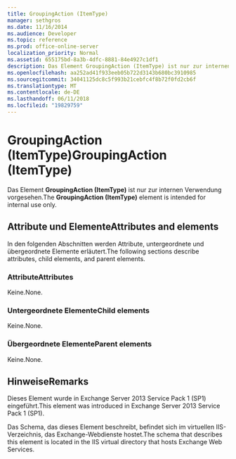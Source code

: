```yaml
---
title: GroupingAction (ItemType)
manager: sethgros
ms.date: 11/16/2014
ms.audience: Developer
ms.topic: reference
ms.prod: office-online-server
localization_priority: Normal
ms.assetid: 655175bd-8a3b-4dfc-8881-84e4927c1df1
description: Das Element GroupingAction (ItemType) ist nur zur internen Verwendung vorgesehen.
ms.openlocfilehash: aa252ad41f933eeb05b722d3143b680bc3910985
ms.sourcegitcommit: 34041125dc8c5f993b21cebfc4f8b72f0fd2cb6f
ms.translationtype: MT
ms.contentlocale: de-DE
ms.lasthandoff: 06/11/2018
ms.locfileid: "19829759"
---
```

# <a name="groupingaction-itemtype"></a><span data-ttu-id="8f83f-103">GroupingAction (ItemType)</span><span class="sxs-lookup"><span data-stu-id="8f83f-103">GroupingAction (ItemType)</span></span>

<span data-ttu-id="8f83f-104">Das Element **GroupingAction (ItemType)** ist nur zur internen Verwendung vorgesehen.</span><span class="sxs-lookup"><span data-stu-id="8f83f-104">The **GroupingAction (ItemType)** element is intended for internal use only.</span></span> 

## <a name="attributes-and-elements"></a><span data-ttu-id="8f83f-105">Attribute und Elemente</span><span class="sxs-lookup"><span data-stu-id="8f83f-105">Attributes and elements</span></span>

<span data-ttu-id="8f83f-106">In den folgenden Abschnitten werden Attribute, untergeordnete und übergeordnete Elemente erläutert.</span><span class="sxs-lookup"><span data-stu-id="8f83f-106">The following sections describe attributes, child elements, and parent elements.</span></span>
  
### <a name="attributes"></a><span data-ttu-id="8f83f-107">Attribute</span><span class="sxs-lookup"><span data-stu-id="8f83f-107">Attributes</span></span>

<span data-ttu-id="8f83f-108">Keine.</span><span class="sxs-lookup"><span data-stu-id="8f83f-108">None.</span></span>
  
### <a name="child-elements"></a><span data-ttu-id="8f83f-109">Untergeordnete Elemente</span><span class="sxs-lookup"><span data-stu-id="8f83f-109">Child elements</span></span>

<span data-ttu-id="8f83f-110">Keine.</span><span class="sxs-lookup"><span data-stu-id="8f83f-110">None.</span></span>
  
### <a name="parent-elements"></a><span data-ttu-id="8f83f-111">Übergeordnete Elemente</span><span class="sxs-lookup"><span data-stu-id="8f83f-111">Parent elements</span></span>

<span data-ttu-id="8f83f-112">Keine.</span><span class="sxs-lookup"><span data-stu-id="8f83f-112">None.</span></span>
  
## <a name="remarks"></a><span data-ttu-id="8f83f-113">Hinweise</span><span class="sxs-lookup"><span data-stu-id="8f83f-113">Remarks</span></span>

<span data-ttu-id="8f83f-114">Dieses Element wurde in Exchange Server 2013 Service Pack 1 (SP1) eingeführt.</span><span class="sxs-lookup"><span data-stu-id="8f83f-114">This element was introduced in Exchange Server 2013 Service Pack 1 (SP1).</span></span>
  
<span data-ttu-id="8f83f-115">Das Schema, das dieses Element beschreibt, befindet sich im virtuellen IIS-Verzeichnis, das Exchange-Webdienste hostet.</span><span class="sxs-lookup"><span data-stu-id="8f83f-115">The schema that describes this element is located in the IIS virtual directory that hosts Exchange Web Services.</span></span>
  

